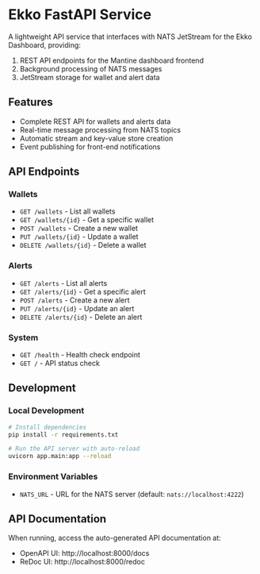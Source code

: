# Ekko FastAPI Service

A lightweight API service that interfaces with NATS JetStream for the Ekko Dashboard, providing:

1. REST API endpoints for the Mantine dashboard frontend
2. Background processing of NATS messages
3. JetStream storage for wallet and alert data

## Features

- Complete REST API for wallets and alerts data
- Real-time message processing from NATS topics
- Automatic stream and key-value store creation
- Event publishing for front-end notifications

## API Endpoints

### Wallets
- `GET /wallets` - List all wallets
- `GET /wallets/{id}` - Get a specific wallet
- `POST /wallets` - Create a new wallet
- `PUT /wallets/{id}` - Update a wallet
- `DELETE /wallets/{id}` - Delete a wallet

### Alerts
- `GET /alerts` - List all alerts
- `GET /alerts/{id}` - Get a specific alert
- `POST /alerts` - Create a new alert
- `PUT /alerts/{id}` - Update an alert
- `DELETE /alerts/{id}` - Delete an alert

### System
- `GET /health` - Health check endpoint
- `GET /` - API status check

## Development

### Local Development
```bash
# Install dependencies
pip install -r requirements.txt

# Run the API server with auto-reload
uvicorn app.main:app --reload
```

### Environment Variables
- `NATS_URL` - URL for the NATS server (default: `nats://localhost:4222`)

## API Documentation

When running, access the auto-generated API documentation at:
- OpenAPI UI: http://localhost:8000/docs
- ReDoc UI: http://localhost:8000/redoc

